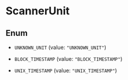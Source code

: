 
# ScannerUnit

## Enum


* `UNKNOWN_UNIT` (value: `"UNKNOWN_UNIT"`)

* `BLOCK_TIMESTAMP` (value: `"BLOCK_TIMESTAMP"`)

* `UNIX_TIMESTAMP` (value: `"UNIX_TIMESTAMP"`)



